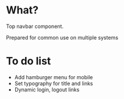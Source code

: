 
# What?
Top navbar component.

Prepared for common use on multiple systems

# To do list

- Add hamburger menu for mobile
- Set typography for title and links
- Dynamic login, logout links